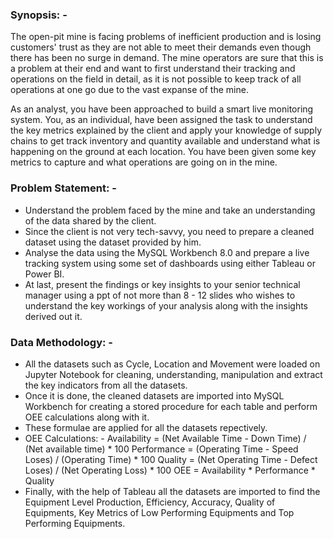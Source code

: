 ### Synopsis: -

The open-pit mine is facing problems of inefficient production and is losing customers' trust as they are not able to meet their demands even though there has been no surge in demand. The mine operators are sure that this is a problem at their end and want to first understand their tracking and operations on the field in detail, as it is not possible to keep track of all operations at one go due to the vast expanse of the mine.

As an analyst, you have been approached to build a smart live monitoring system. You, as an individual, have been assigned the task to understand the key metrics explained by the client and apply your knowledge of supply chains to get track inventory and quantity available and understand what is happening on the ground at each location. You have been given some key metrics to capture and what operations are going on in the mine.

### Problem Statement: -

- Understand the problem faced by the mine and take an understanding of the data shared by the client.
- Since the client is not very tech-savvy, you need to prepare a cleaned dataset using the dataset provided by him.
- Analyse the data using the MySQL Workbench 8.0 and prepare a live tracking system using some set of dashboards using either Tableau or Power BI.
- At last, present the findings or key insights to your senior technical manager using a ppt of not more than 8 - 12 slides who wishes to understand the key workings of your analysis along with the insights derived out it.


### Data Methodology: -

- All the datasets such as Cycle, Location and Movement were loaded on Jupyter Notebook for cleaning, understanding, manipulation and extract the key indicators from all the datasets.
- Once it is done, the cleaned datasets are imported into MySQL Workbench for creating a stored procedure for each table and perform OEE calculations along with it.
- These formulae are applied for all the datasets repectively.
- OEE Calculations: -
Availability = (Net Available Time - Down Time) / (Net available time) * 100
Performance  = (Operating Time - Speed Loses) / (Operating Time) * 100
Quality      = (Net Operating Time - Defect Loses) / (Net Operating Loss) * 100
OEE = Availability * Performance * Quality
- Finally, with the help of Tableau all the datasets are imported to find the Equipment Level Production, Efficiency, Accuracy, Quality of Equipments, Key Metrics of Low Performing Equipments and Top Performing Equipments.
